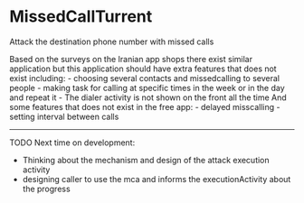 # MissedCallTurrent
Attack the destination phone number with missed calls 

Based on the surveys on the Iranian app shops there exist similar application but this application should have extra features that does not exist including:
	- choosing several contacts and missedcalling to several people
	- making task for calling at specific times in the week or in the day and repeat it
	- The dialer activity is not shown on the front all the time
And some features that does not exist in the free app:
	- delayed misscalling
	- setting interval between calls
************************************************************************
TODO Next time on development:
- Thinking about the mechanism and design of the attack execution activity
- designing caller to use the mca and informs the executionActivity about the progress